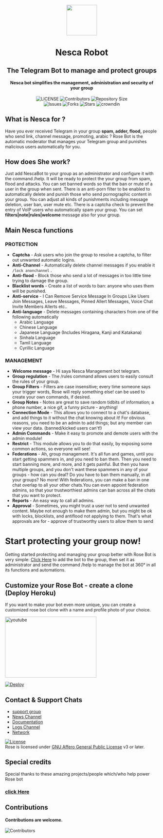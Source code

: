 <p align="center">
      <img style="width:100px; height: 100px;"  src="https://telegra.ph/file/4591e3eb38d02c07c40fe.jpg"></p>
<h1 align="center"><b>Nesca Robot</b></h1>
<h2 align="center"><b>The Telegram Bot to manage and protect groups</b></h2>
<h4 align="center">Nesca bot  simplifies the management, administration and security of your group</h4>

<p align="center">
    <img src="https://img.shields.io/github/license/szsupunma/sz-rosebot?style=for-the-badge&logo=appveyor" alt="LICENSE">
    <img src="https://img.shields.io/github/contributors/szsupunma/sz-rosebot?style=for-the-badge&logo=appveyor" alt="Contributors">
    <img src="https://img.shields.io/github/repo-size/szsupunma/sz-rosebot?style=for-the-badge&logo=appveyor" alt="Repository Size"> <br>
    <img src="https://img.shields.io/github/issues/szsupunma/sz-rosebot?style=for-the-badge&logo=appveyor" alt="Issues">
    <img src="https://img.shields.io/github/forks/szsupunma/sz-rosebot?style=for-the-badge&logo=appveyor" alt="Forks">
    <img src="https://img.shields.io/github/stars/szsupunma/sz-rosebot?style=for-the-badge&logo=appveyor" alt="Stars">
    <img href="https://crowdin.com/project/szrosebot" src="https://badges.crowdin.net/szrosebot/localized.svg" alt="crowndin"> 
</p>

## What is Nesca for ?

Have you ever received Telegram in your group **spam, adder, flood,** people who send link, channel message, promoting, arabic ? Rose Bot is the automatic moderator that manages your Telegram group and punishes malicious users automatically for you.

## How does She work?

Just add NescaBot to your group as an administrator and configure it with the command /help. It will be ready to protect the your group from spam, flood and attacks. You can set banned words so that the ban or mute of a user in the group when sent.
There is an anti-porn filter to be enabled to automatically delete and punish those who send pornographic content in your group.
You can adjust all kinds of punishments including message deletion, user ban, user mute etc. There is a captcha check to prevent the entry of VoIP users who automatically spam your group. You can set <b> filters|note|rules|welcome </b> message also for your group.

## Main Nesca functions
### PROTECTION 
  * **Captcha** - Ask users who join the group to resolve a captcha, to filter out unwanted automatic logins.
  * **Anti-Channel** - Automatically delete channel messages if you enable it `/lock anonchannel` .
  * **Anti-flood** - Block those who send a lot of messages in too little time trying to damage the group.
  * **Blacklist words** - Create a list of words to ban: anyone who uses them will be punished.
  * **Anti-service** - I Can Remove Service Message In Groups Like Users Join Messages, Leave Messages, Pinned Allert Messages, Voice Chat Invite Members Allerts etc..
  * **Anti-language** - Delete messages containing characters from one of the following automatically
       * Arabic Language
       * Chinese Language
       * Japanese Language (Includes Hiragana, Kanji and Katakana)
       * Sinhala Language
       * Tamil Language
       * Cyrillic Language

### MANAGEMENT  
   * **Welcome message** - Hi saya Nesca Management bot telegram.
   * **Group regulation** - The /rules command allows users to easily consult the rules of your group.
   * **Group Filters** - Filters are case insensitive; every time someone says your trigger words, Rose will reply something else! can be used to create your own commands, if desired.
   * **Group Notes** - Notes are great to save random tidbits of information; a phone number, a nice gif, a funny picture - anything!
   * **Connection Mode** - This allows you to connect to a chat's database, and add things to it without the chat knowing about it! For obvious reasons, you need to be an admin to add things; but any member can view your data. (banned/kicked users can't!)
   * **Admin Commands** - Make it easy to promote and demote users with the admin module!
   * **Restrict** - This module allows you to do that easily, by exposing some common actions, so everyone will see!
   * **Federations** - Ah, group management. It's all fun and games, until you start getting spammers in, and you need to ban them. Then you need to start banning more, and more, and it gets painful. But then you have multiple groups, and you don't want these spammers in any of your groups - how can you deal? Do you have to ban them manually, in all your groups? No more! With federations, you can make a ban in one chat overlap to all your other chats.You can even appoint federation admins, so that your trustworthiest admins can ban across all the chats that you want to protect.
   * **Reports** - An easy way to call all admins.
   * **Approval** - Sometimes, you might trust a user not to send unwanted content.
Maybe not enough to make them admin, but you might be ok with locks, blocklists, and antiflood not applying to them.
That's what approvals are for - approve of trustworthy users to allow them to send 

# Start protecting your group now!
Getting started protecting and managing your group better with Rose Bot is very simple: [Click Here](http://t.me/szrosebot?startgroup=new) to add the bot to the group, then set it as administrator and send the command /help to manage the bot at 360° in all its functions and automations.

## Customize your Rose Bot - create a clone (Deploy Heroku)
If you want to make your bot even more unique, you can create a customized rose bot clone with a name and profile photo of your choice.

<img style="width:300px; height: 200px;" href="https://youtu.be/ZUvFSU8W7VA" src="https://telegra.ph/file/cf3a10a7f61f62983d2ca.png" alt="youtube"> 

[![Deploy](https://www.herokucdn.com/deploy/button.svg)](https://heroku.com/deploy?template=https://github.com/szsupunma/sz-rosebot)

## Contact & Support Chats

 - [support group ](https://t.me/jomblo_grup_indonesia)
 - [News Channel ](https://t.me/alvrnxz) 
 - [Documentation ](https://szsupunma.gitbook.io/rose-bot/)
 - [Logs Channel ](https://t.me/alvrnxz)
 - [Network ](https://t.me/alvrnxz)

[![License](https://www.gnu.org/graphics/agplv3-155x51.png)](LICENSE)   
Rose is licensed under [GNU Affero General Public License](https://www.gnu.org/licenses/agpl-3.0.en.html) v3 or later.

## Special credits
Special thanks to these amazing projects/people which/who help power Rose bot
### [click Here](https://szsupunma.gitbook.io/rose-bot/getting-started/credits)

## Contributions
#### Contributions are welcome.

![Contributors](https://contrib.rocks/image?repo=szsupunma/sz-rosebot)
